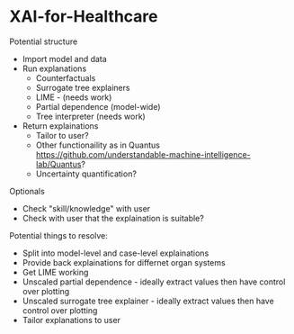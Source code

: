 # XAI-for-Healthcare

Potential structure
* Import model and data
* Run explanations
    * Counterfactuals
    * Surrogate tree explainers
    * LIME - (needs work)
    * Partial dependence (model-wide)
    * Tree interpreter (needs work)
* Return explainations
    * Tailor to user?
    * Other functionaility as in Quantus https://github.com/understandable-machine-intelligence-lab/Quantus?
    * Uncertainty quantification?

Optionals
* Check "skill/knowledge" with user
* Check with user that the explaination is suitable?

Potential things to resolve:
* Split into model-level and case-level explainations
* Provide back explainations for differnet organ systems
* Get LIME working
* Unscaled partial dependence - ideally extract values then have control over plotting
* Unscaled surrogate tree explainer - ideally extract values then have control over plotting
* Tailor explanations to user